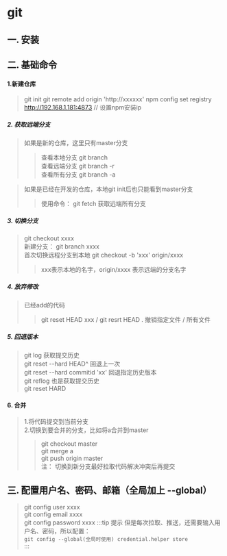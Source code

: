 # git

## 一. 安装

## 二. 基础命令
#### 1.新建仓库
> git init
> git remote add origin 'http://xxxxxx'
> npm config set registry http://192.168.1.181:4873 // 设置npm安装ip

##### 2. 获取远端分支
> 如果是新的仓库，这里只有master分支 <br />
>> 查看本地分支 git branch <br />
>> 查看远端分支 git branch -r <br />
>> 查看所有分支 git branch -a

> 如果是已经在开发的仓库，本地git init后也只能看到master分支 <br />
>> 使用命令： git fetch 获取远端所有分支

##### 3. 切换分支
> git checkout xxxx <br />
> 新建分支： git branch xxxx <br />
> 首次切换远程分支到本地 git checkout -b 'xxx' origin/xxxx <br />
>> xxx表示本地的名字，origin/xxxx 表示远端的分支名字

##### 4. 放弃修改
> 已经add的代码 <br />
>> git reset HEAD xxx / git resrt HEAD . 撤销指定文件 / 所有文件

##### 5. 回退版本
> git log 获取提交历史 <br />
> git reset --hard HEAD^ 回退上一次 <br />
> git reset --hard commitid 'xx' 回退指定历史版本 <br />
> git reflog 也是获取提交历史 <br />
> git reset HARD 

#### 6. 合并
> 1.将代码提交到当前分支 <br />
> 2.切换到要合并的分支，比如将a合并到master <br />
>> git checkout master <br />
>> git merge a <br />
>> git push origin master <br />
注： 切换到新分支最好拉取代码解决冲突后再提交

## 三. 配置用户名、密码、邮箱（全局加上 --global）
> git config user xxxx <br />
> git config email xxxx <br />
> git config password xxxx
:::tip 提示
但是每次拉取、推送，还需要输入用户名、密码，所以配置： <br />
`git config --global(全局时使用) credential.helper store` <br />
:::
